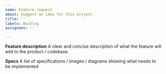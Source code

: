 ```yaml
---
name: Feature request
about: Suggest an idea for this project
title: ''
labels: Backlog
assignees: ''

---
```


**Feature description**
A clear and concise description of what the feature will add to the product / codebase.

**Specs**
A list of specifications / images / diagrams showing what needs to be implemented
